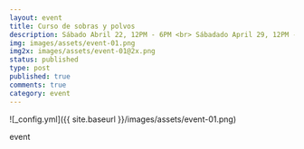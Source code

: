 ```yaml
---
layout: event
title: Curso de sobras y polvos
description: Sábado Abril 22, 12PM - 6PM <br> Sábadado April 29, 12PM - 6PM
img: images/assets/event-01.png
img2x: images/assets/event-01@2x.png
status: published
type: post
published: true
comments: true
category: event
---
```

![_config.yml]({{ site.baseurl }}/images/assets/event-01.png)

event
